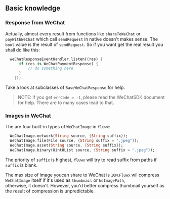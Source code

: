 ## Basic knowledge

### Response from WeChat
Actually, almost every result from functions like `shareToWeChat` or `payWithWeChat` which call `sendRequest` in native doesn't makes sense. The `bool` value is the result of `sendRequest`.
So if you want get the real result you shall do like this:

```dart
  weChatResponseEventHandler.listen((res) {
      if (res is WeChatPaymentResponse) {
          // do something here
      }
    });
```
Take a look at subclasses of `BaseWeChatResponse` for help.

> NOTE: If you get `errCode = -1`, please read the WeChatSDK document for help. There are to many cases lead to that.

### Images in WeChat

The are four built-in types  of  `WeChatImage` in `fluwx`:

```dart
  WeChatImage.network(String source, {String suffix});
  WeChatImage.file(File source, {String suffix = ".jpeg"});
  WeChatImage.asset(String source, {String suffix});
  WeChatImage.binary(Uint8List source, {String suffix = ".jpeg"});
```

The priority of `suffix` is highest, `fluwx` will try to read suffix from paths if `suffix` is blank.

The max size of image youcan share to WeChat is `10M`.`Fluwx` wil compress `WeChatImage` itself if it's  used as `thumbnail` or `hdImagePath`,  
otherwise, it doesn't. However, you'd better compress thumbnail yourself as the result of compression is unpredictable.
